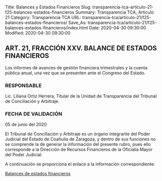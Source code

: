 Title: Balances y Estados Financieros
Slug: transparencia-tca-articulo-21-f25-balances-estados-financieros
Summary: Transparencia TCA, Artículo 21
Category: Transparencia TCA
URL: transparencia-tca/articulo-21/f25-balances-estados-financieros/
Save_As: transparencia-tca/articulo-21/f25-balances-estados-financieros/index.html
Date: 2020-04-30 09:30:00
Modified: 2020-04-30 09:30:00


## ART. 21, FRACCIÓN XXV. BALANCE DE ESTADOS FINANCIEROS

Los informes de avances de gestión financiera trimestrales y la cuenta pública anual, una vez que se presenten ante el Congreso del Estado.

### RESPONSABLE

Lic. Liliana Ortiz Herrera, Titular de la Unidad de Transparencia del Tribunal de Conciliación y Arbitraje.

### FECHA DE VALIDACIÓN

05 de junio del 2020

El Tribunal de Conciliación y Arbitraje es un órgano integrante del Poder Judicial del Estado de Coahuila de Zaragoza, y dentro de sus funciones no se comprende la de generar la información del presente rubro, pues ello corresponde a la Dirección de Recursos Financieros de la Oficialía Mayor del Poder Judicial.

A continuación se proporciona el enlace a la información correspondiente:

[Balances de estados financieros](https://www.pjecz.gob.mx/armonizacion-contable/)


